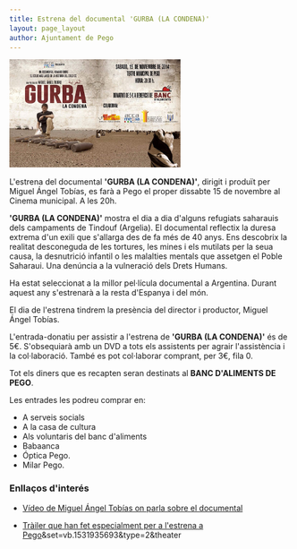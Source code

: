 ```yaml
---
title: Estrena del documental 'GURBA (LA CONDENA)'
layout: page_layout
author: Ajuntament de Pego
---
```

<a class="salone-image center" href="/images/news/20141027-documental-gurba-la-condena-big.jpg" target="_blank" title="Caartell Gurba - La condena">
    <img style="max-width: 306px" src="/images/news/20141027-documental-gurba-la-condena-small.jpg" alt="Caartell Gurba - La condena">
</a>

L'estrena del documental **'GURBA (LA CONDENA)'**, dirigit i produït per Miguel Ángel Tobías, es farà a Pego el proper dissabte 15 de novembre al Cinema municipal. A les 20h.

**'GURBA (LA CONDENA)'** mostra el dia a dia d'alguns refugiats saharauis dels campaments de Tindouf (Argelia). El documental reflectix la duresa extrema d'un exili que s'allarga des de fa més de 40 anys. Ens descobrix la realitat desconeguda de les tortures, les mines i els mutilats per la seua causa, la desnutrició infantil o les malalties mentals que assetgen el Poble Saharaui. Una denúncia a la vulneració dels Drets Humans.

Ha estat seleccionat a la millor pel·lícula documental a Argentina. Durant aquest any s'estrenarà a la resta d'Espanya i del món.

El dia de l'estrena tindrem la presència del director i productor, Miguel Ángel Tobías.

L'entrada-donatiu per assistir a l'estrena de **'GURBA (LA CONDENA)'** és de 5€. S'obsequiarà amb un DVD a tots els assistents  per agrair l'assistència i la col·laboració. També es pot col·laborar comprant, per 3€, fila 0.

Tot els diners que es recapten seran destinats al **BANC D'ALIMENTS DE PEGO**.

Les entrades les podreu comprar en:

* A serveis socials
* A la casa de cultura
* Als voluntaris del banc d'aliments
* Babaanca
* Óptica Pego.
* Milar Pego.

### Enllaços d'interés

* [Vídeo de Miguel Ángel Tobías on parla sobre el documental](http://www.youtube.com/watch?v=_80g6x84dD8&sns=fb)

* [Tràiler que han fet especialment per a l'estrena a Pego](https://www.facebook.com/video.php?v=10204750753918669)&set=vb.1531935693&type=2&theater